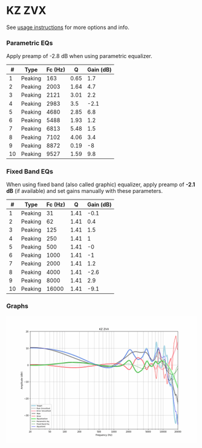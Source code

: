 # KZ ZVX
See [usage instructions](https://github.com/jaakkopasanen/AutoEq#usage) for more options and info.

### Parametric EQs
Apply preamp of -2.8 dB when using parametric equalizer.

|   # | Type    |   Fc (Hz) |    Q |   Gain (dB) |
|-----|---------|-----------|------|-------------|
|   1 | Peaking |       163 | 0.65 |         1.7 |
|   2 | Peaking |      2003 | 1.64 |         4.7 |
|   3 | Peaking |      2121 | 3.01 |         2.2 |
|   4 | Peaking |      2983 | 3.5  |        -2.1 |
|   5 | Peaking |      4680 | 2.85 |         6.8 |
|   6 | Peaking |      5488 | 1.93 |         1.2 |
|   7 | Peaking |      6813 | 5.48 |         1.5 |
|   8 | Peaking |      7102 | 4.06 |         3.4 |
|   9 | Peaking |      8872 | 0.19 |        -8   |
|  10 | Peaking |      9527 | 1.59 |         9.8 |

### Fixed Band EQs
When using fixed band (also called graphic) equalizer, apply preamp of **-2.1 dB** (if available) and set gains manually with these parameters.

|   # | Type    |   Fc (Hz) |    Q |   Gain (dB) |
|-----|---------|-----------|------|-------------|
|   1 | Peaking |        31 | 1.41 |        -0.1 |
|   2 | Peaking |        62 | 1.41 |         0.4 |
|   3 | Peaking |       125 | 1.41 |         1.5 |
|   4 | Peaking |       250 | 1.41 |         1   |
|   5 | Peaking |       500 | 1.41 |        -0   |
|   6 | Peaking |      1000 | 1.41 |        -1   |
|   7 | Peaking |      2000 | 1.41 |         1.2 |
|   8 | Peaking |      4000 | 1.41 |        -2.6 |
|   9 | Peaking |      8000 | 1.41 |         2.9 |
|  10 | Peaking |     16000 | 1.41 |        -9.1 |

### Graphs
![](./KZ%20ZVX.png)
